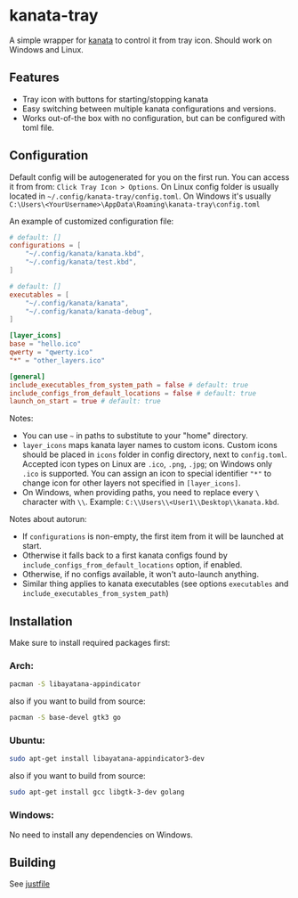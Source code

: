 # kanata-tray

A simple wrapper for [kanata](https://github.com/jtroo/kanata) to control it from tray icon. 
Should work on Windows and Linux.

## Features

- Tray icon with buttons for starting/stopping kanata
- Easy switching between multiple kanata configurations and versions.
- Works out-of-the box with no configuration, but can be configured with toml file.

## Configuration

Default config will be autogenerated for you on the first run. 
You can access it from from: `Click Tray Icon > Options`. 
On Linux config folder is usually located in `~/.config/kanata-tray/config.toml`. 
On Windows it's usually `C:\Users\<YourUsername>\AppData\Roaming\kanata-tray\config.toml`

An example of customized configuration file:

```toml
# default: []
configurations = [
    "~/.config/kanata/kanata.kbd",
    "~/.config/kanata/test.kbd",
]

# default: []
executables = [
    "~/.config/kanata/kanata", 
    "~/.config/kanata/kanata-debug",
]

[layer_icons]
base = "hello.ico" 
qwerty = "qwerty.ico"
"*" = "other_layers.ico"

[general]
include_executables_from_system_path = false # default: true
include_configs_from_default_locations = false # default: true
launch_on_start = true # default: true
```

Notes:
- You can use `~` in paths to substitute to your "home" directory.
- `layer_icons` maps kanata layer names to custom icons. Custom icons should be placed in `icons` folder in config directory, next to `config.toml`. Accepted icon types on Linux are `.ico`, `.png`, `.jpg`; on Windows only `.ico` is supported. You can assign an icon to special identifier `"*"` to change icon for other layers not specified in `[layer_icons]`.
- On Windows, when providing paths, you need to replace every `\` character with `\\`. Example: `C:\\Users\\<User1\\Desktop\\kanata.kbd`.

Notes about autorun:
- If `configurations` is non-empty, the first item from it will be launched at start.
- Otherwise it falls back to a first kanata configs found by `include_configs_from_default_locations` option, if enabled.
- Otherwise, if no configs available, it won't auto-launch anything.
- Similar thing applies to kanata executables (see options `executables` and `include_executables_from_system_path`)

## Installation

Make sure to install required packages first:

### Arch:
```bash
pacman -S libayatana-appindicator
```

also if you want to build from source:
```bash
pacman -S base-devel gtk3 go
``` 

### Ubuntu:
```bash
sudo apt-get install libayatana-appindicator3-dev 
```

also if you want to build from source:
```bash
sudo apt-get install gcc libgtk-3-dev golang
``` 

### Windows:

No need to install any dependencies on Windows.

## Building 

See [justfile](./justfile)
 
